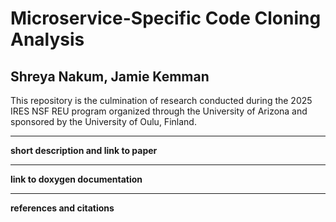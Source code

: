 # Microservice-Specific Code Cloning Analysis

## Shreya Nakum, Jamie Kemman

This repository is the culmination of research conducted during the 2025 IRES NSF REU program organized through the University of Arizona and sponsored by the University of Oulu, Finland.

---
**short description and link to paper**

---
**link to doxygen documentation**

---
**references and citations**
